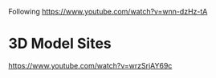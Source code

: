 Following https://www.youtube.com/watch?v=wnn-dzHz-tA

# 3D Model Sites
https://www.youtube.com/watch?v=wrzSrjAY69c
